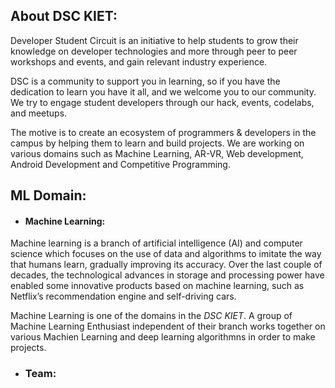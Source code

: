 ## About DSC KIET:
Developer Student Circuit is an initiative to help students to grow their knowledge on developer technologies and more through peer to peer workshops and events, and gain relevant industry experience.

DSC is a community to support you in learning, so if you have the dedication to learn you have it all, and we welcome you to our community. We try to engage student developers through our hack, events, codelabs, and meetups.

The motive is to create an ecosystem of programmers & developers in the campus by helping them to learn and build projects. We are working on various domains such as Machine Learning, AR-VR, Web development, Android Development and Competitive Programming.

## ML Domain:
* #### Machine Learning:
Machine learning is a branch of artificial intelligence (AI) and computer science which focuses on the use of data and algorithms to imitate the way that humans learn, gradually improving its accuracy. Over the last couple of decades, the technological advances in storage and processing power have enabled some innovative products based on machine learning, such as Netflix’s recommendation engine and self-driving cars.

Machine Learning is one of the domains in the *DSC KIET*. A group of Machine Learning Enthusiast independent of their branch works together on various Machien Learning and deep learning algorithmns in order to make projects.

* ### Team:



